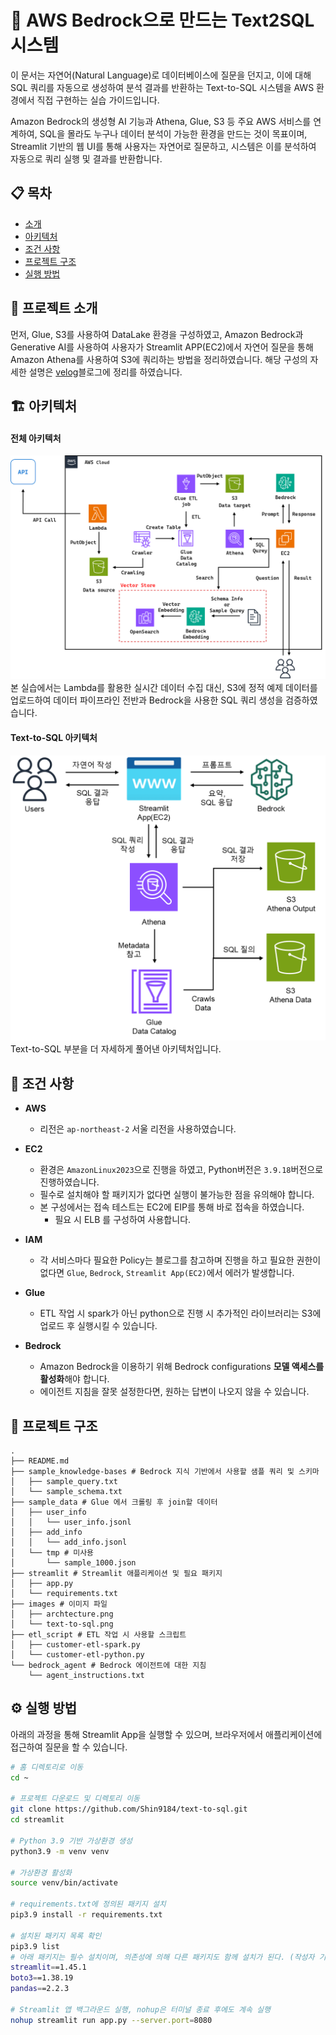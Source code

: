 # 🚀 AWS Bedrock으로 만드는 Text2SQL 시스템
이 문서는 자연어(Natural Language)로 데이터베이스에 질문을 던지고, 이에 대해 SQL 쿼리를 자동으로 생성하여 분석 결과를 반환하는 Text-to-SQL 시스템을 AWS 환경에서 직접 구현하는 실습 가이드입니다.

Amazon Bedrock의 생성형 AI 기능과 Athena, Glue, S3 등 주요 AWS 서비스를 연계하여, SQL을 몰라도 누구나 데이터 분석이 가능한 환경을 만드는 것이 목표이며, Streamlit 기반의 웹 UI를 통해 사용자는 자연어로 질문하고, 시스템은 이를 분석하여 자동으로 쿼리 실행 및 결과를 반환합니다.

## 📋 목차
- [소개](#-소개)
- [아키텍처](#-아키텍처)
- [조건 사항](#-조건-사항)
- [프로젝트 구조](#-프로젝트-구조)
- [실행 방법](#-실행-방법)

## 🎯 프로젝트 소개
먼저, Glue, S3를 사용하여 DataLake 환경을 구성하였고, Amazon Bedrock과 Generative AI를 사용하여 사용자가 Streamlit APP(EC2)에서 자연어 질문을 통해 Amazon Athena를 사용하여 S3에 쿼리하는 방법을 정리하였습니다.
해당 구성의 자세한 설명은 [velog](https://velog.io/@dongs52/AWS-Bedrock-Agent%EB%A5%BC-%EC%82%AC%EC%9A%A9%ED%95%9C-Text-to-SQL-%EB%A7%8C%EB%93%A4%EA%B8%B0)블로그에 정리를 하였습니다.

## 🏗 아키텍처
#### 전체 아키텍처
![전체 아키텍처](images/archtecture.png)
본 실습에서는 Lambda를 활용한 실시간 데이터 수집 대신, S3에 정적 예제 데이터를 업로드하여 데이터 파이프라인 전반과 Bedrock을 사용한 SQL 쿼리 생성을 검증하였습니다.

#### Text-to-SQL 아키텍처
![Text-to-SQL 아키텍처](images/text-to-sql.png)
Text-to-SQL 부분을 더 자세하게 풀어낸 아키텍처입니다.

## 🐞 조건 사항
 - **AWS**
    - 리전은 `ap-northeast-2` 서울 리전을 사용하였습니다.

 - **EC2**
    - 환경은 `AmazonLinux2023`으로 진행을 하였고, Python버전은 `3.9.18`버전으로 진행하였습니다.
    - 필수로 설치해야 할 패키지가 없다면 실행이 불가능한 점을 유의해야 합니다.
    - 본 구성에서는 접속 테스트는 EC2에 EIP를 통해 바로 접속을 하였습니다.
        - 필요 시 ELB 를 구성하여 사용합니다.

 - **IAM**
    - 각 서비스마다 필요한 Policy는 블로그를 참고하며 진행을 하고 필요한 권한이 없다면 `Glue`, `Bedrock`, `Streamlit App(EC2)`에서 에러가 발생합니다.

 - **Glue**
    - ETL 작업 시 spark가 아닌 python으로 진행 시 추가적인 라이브러리는 S3에 업로드 후 실행시킬 수 있습니다.

 - **Bedrock**
    - Amazon Bedrock을 이용하기 위해 Bedrock configurations **모델 액세스를 활성화**해야 합니다.
    - 에이전트 지침을 잘못 설정한다면, 원하는 답변이 나오지 않을 수 있습니다.

## 📁 프로젝트 구조
```tree
.
├── README.md
├── sample_knowledge-bases # Bedrock 지식 기반에서 사용할 샘플 쿼리 및 스키마
│   ├── sample_query.txt
│   └── sample_schema.txt
├── sample_data # Glue 에서 크롤링 후 join할 데이터
│   ├── user_info
│   │   └── user_info.jsonl
│   ├── add_info
│   │   └── add_info.jsonl
│   └── tmp # 미사용
│       └── sample_1000.json
├── streamlit # Streamlit 애플리케이션 및 필요 패키지
│   ├── app.py
│   └── requirements.txt
├── images # 이미지 파일
│   ├── archtecture.png
│   └── text-to-sql.png
├── etl_script # ETL 작업 시 사용할 스크립트
│   ├── customer-etl-spark.py
│   └── customer-etl-python.py
└── bedrock_agent # Bedrock 에이전트에 대한 지침
    └── agent_instructions.txt
```

## ⚙️ 실행 방법
아래의 과정을 통해 Streamlit App을 실행할 수 있으며, 브라우저에서 애플리케이션에 접근하여 질문을 할 수 있습니다.
```bash
# 홈 디렉토리로 이동
cd ~

# 프로젝트 다운로드 및 디렉토리 이동
git clone https://github.com/Shin9184/text-to-sql.git
cd streamlit

# Python 3.9 기반 가상환경 생성
python3.9 -m venv venv

# 가상환경 활성화
source venv/bin/activate

# requirements.txt에 정의된 패키지 설치
pip3.9 install -r requirements.txt

# 설치된 패키지 목록 확인
pip3.9 list
# 아래 패키지는 필수 설치이며, 의존성에 의해 다른 패키지도 함께 설치가 된다. (작성자 기준)
streamlit==1.45.1
boto3==1.38.19
pandas==2.2.3

# Streamlit 앱 백그라운드 실행, nohup은 터미널 종료 후에도 계속 실행
nohup streamlit run app.py --server.port=8080
```